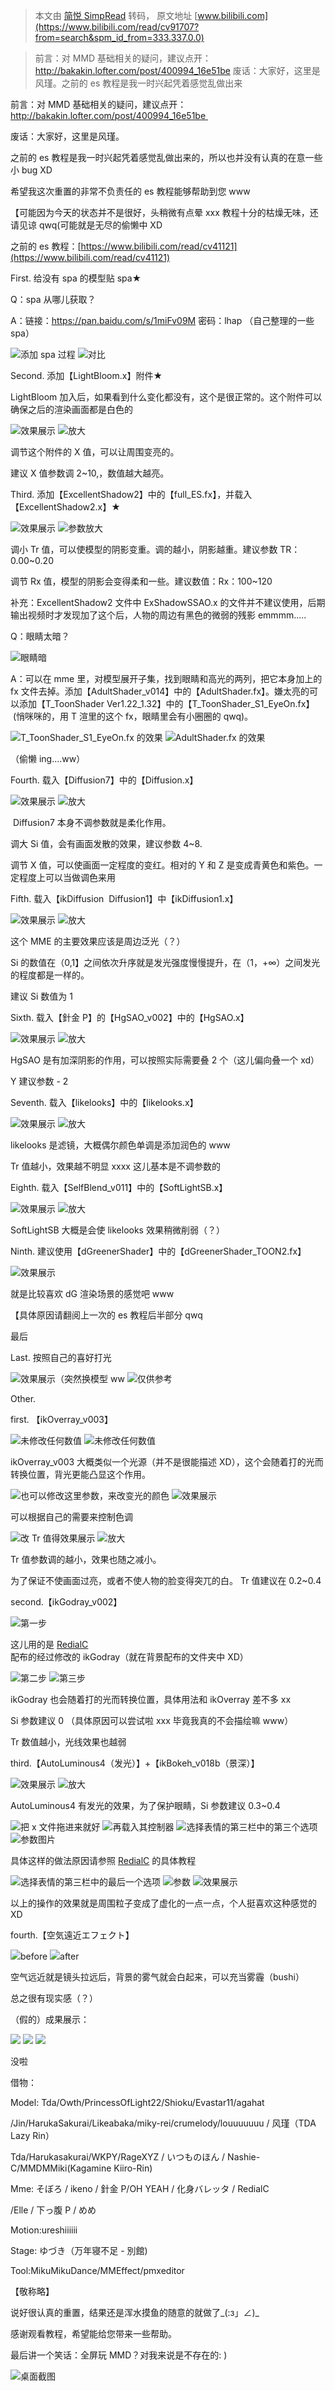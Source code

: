 > 本文由 [简悦 SimpRead](http://ksria.com/simpread/) 转码， 原文地址 [www.bilibili.com](https://www.bilibili.com/read/cv91707?from=search&spm_id_from=333.337.0.0)

> 前言：对 MMD 基础相关的疑问，建议点开：http://bakakin.lofter.com/post/400994_16e51be 废话：大家好，这里是风瑾。之前的 es 教程是我一时兴起凭着感觉乱做出来

前言：对 MMD 基础相关的疑问，建议点开：http://bakakin.lofter.com/post/400994_16e51be 

废话：大家好，这里是风瑾。

之前的 es 教程是我一时兴起凭着感觉乱做出来的，所以也并没有认真的在意一些小 bug XD

希望我这次重置的非常不负责任的 es 教程能够帮助到您 www

【可能因为今天的状态并不是很好，头稍微有点晕 xxx 教程十分的枯燥无味，还请见谅 qwq(可能就是无尽的偷懒中 XD

之前的 es 教程：[https://www.bilibili.com/read/cv41121](https://www.bilibili.com/read/cv41121)

First. 给没有 spa 的模型贴 spa★

Q：spa 从哪儿获取？

A：链接：https://pan.baidu.com/s/1miFv09M 密码：lhap （自己整理的一些 spa）

![](http://i0.hdslb.com/bfs/article/c8f1ab11ed580027700f261042f024a1000eb556.png@942w_569h_progressive.webp)添加 spa 过程 ![](http://i0.hdslb.com/bfs/article/fe3e9301539a586d0a6d128bc15fc3e4054b8094.png@942w_519h_progressive.webp)对比

Second. 添加【LightBloom.x】附件★ 

LightBloom 加入后，如果看到什么变化都没有，这个是很正常的。这个附件可以确保之后的渲染画面都是白色的

![](http://i0.hdslb.com/bfs/article/985149fcc3263b216cae46871b012adb09c29b99.png@942w_519h_progressive.webp)效果展示 ![](http://i0.hdslb.com/bfs/article/6163dc42839f6ee07aa81c4672888678ef2e5e09.png@314w_236h_progressive.webp)放大

调节这个附件的 X 值，可以让周围变亮的。

建议 X 值参数调 2~10,，数值越大越亮。

Third. 添加【ExcellentShadow2】中的【full_ES.fx】，并载入【ExcellentShadow2.x】★ 

![](http://i0.hdslb.com/bfs/article/b480335c7e8c618bab41c4c0bbdcd86db18a3c22.png@942w_432h_progressive.webp)效果展示 ![](http://i0.hdslb.com/bfs/article/2d0ffef18e8ff627b08bb774777f10cefc9aca5f.png@300w_234h_progressive.webp)参数放大

调小 Tr 值，可以使模型的阴影变重。调的越小，阴影越重。建议参数 TR：0.00~0.20

调节 Rx 值，模型的阴影会变得柔和一些。建议数值：Rx：100~120

补充：ExcellentShadow2 文件中 ExShadowSSAO.x 的文件并不建议使用，后期输出视频时才发现加了这个后，人物的周边有黑色的微弱的残影 emmmm.....

Q：眼睛太暗？

![](http://i0.hdslb.com/bfs/article/ae0fc14d30e77429e842f419a3bcf281c6ccd95a.jpg@942w_198h_progressive.webp)眼睛暗

A：可以在 mme 里，对模型展开子集，找到眼睛和高光的两列，把它本身加上的 fx 文件去掉。添加【AdultShader_v014】中的【AdultShader.fx】。嫌太亮的可以添加【T_ToonShader Ver1.22_1.32】中的【T_ToonShader_S1_EyeOn.fx】  (悄咪咪的，用 T 渲里的这个 fx，眼睛里会有小圈圈的 qwq)。

![](http://i0.hdslb.com/bfs/article/292a7d44f1c128dfe94a7288ef03981c3ab6e78d.jpg@942w_194h_progressive.webp)T_ToonShader_S1_EyeOn.fx 的效果 ![](http://i0.hdslb.com/bfs/article/fc7191ed32da2abce1fdfa85c521b2d493cfb231.png@942w_171h_progressive.webp)AdultShader.fx 的效果

（偷懒 ing....ww）

Fourth. 载入【Diffusion7】中的【Diffusion.x】  

![](http://i0.hdslb.com/bfs/article/c2b265f1103fb5aae17138636f418357e20ca38a.png@942w_519h_progressive.webp)效果展示 ![](http://i0.hdslb.com/bfs/article/f74bc79c32f12512511fae4c5bda3704f0a64ea7.png@306w_246h_progressive.webp)放大

 Diffusion7 本身不调参数就是柔化作用。

调大 Si 值，会有画面发散的效果，建议参数 4~8.

调节 X 值，可以使画面一定程度的变红。相对的 Y 和 Z 是变成青黄色和紫色。一定程度上可以当做调色来用

Fifth. 载入【ikDiffusion  Diffusion1】中【ikDiffusion1.x】

![](http://i0.hdslb.com/bfs/article/4e2b0b59cec3777c77d75d09c3f8d86e1c9b7df8.png@942w_519h_progressive.webp)效果展示 ![](http://i0.hdslb.com/bfs/article/d8ec19a732350722c8f92f18bae5023c1c94fff4.png@302w_234h_progressive.webp)放大

这个 MME 的主要效果应该是周边泛光（？）

Si 的数值在（0,1】之间依次升序就是发光强度慢慢提升，在（1，+∞）之间发光的程度都是一样的。

建议 Si 数值为 1

Sixth. 载入【針金 P】的【HgSAO_v002】中的【HgSAO.x】

![](http://i0.hdslb.com/bfs/article/127b968d5a1c2af0378884a64221e04f8ab5d821.png@942w_519h_progressive.webp)效果展示 ![](http://i0.hdslb.com/bfs/article/c1f206ba83631b1daf49cb3a63a145820ff9a907.png@302w_240h_progressive.webp)放大

HgSAO 是有加深阴影的作用，可以按照实际需要叠 2 个（这儿偏向叠一个 xd）

Y 建议参数 - 2

Seventh. 载入【likelooks】中的【likelooks.x】

![](http://i0.hdslb.com/bfs/article/b7d7a133ca554cb908f260360bf9e9a604322490.png@942w_519h_progressive.webp)效果展示 ![](http://i0.hdslb.com/bfs/article/c1b1d8aeb698a494f036e51397a834e9291bbd7e.png@294w_248h_progressive.webp)放大

likelooks 是滤镜，大概偶尔颜色单调是添加润色的 www

Tr 值越小，效果越不明显 xxxx 这儿基本是不调参数的

Eighth. 载入【SelfBlend_v011】中的【SoftLightSB.x】

![](http://i0.hdslb.com/bfs/article/1d53bf46bdedb13f0e29c3e6efbe89b07129f26b.png@942w_519h_progressive.webp)效果展示 ![](http://i0.hdslb.com/bfs/article/63ddb97e85166ab2c5921a3a3a76c5607d885109.png@309w_242h_progressive.webp)放大

SoftLightSB 大概是会使 likelooks 效果稍微削弱（？）

Ninth. 建议使用【dGreenerShader】中的【dGreenerShader_TOON2.fx】

![](http://i0.hdslb.com/bfs/article/f10095d23288abe4e2443b426171cd54b41ff0b0.png@942w_374h_progressive.webp)效果展示

就是比较喜欢 dG 渲染场景的感觉吧 www

【具体原因请翻阅上一次的 es 教程后半部分 qwq

最后

Last. 按照自己的喜好打光

![](http://i0.hdslb.com/bfs/article/dc993a705b7dab4b4446f11c3061a96684a99eff.png@942w_519h_progressive.webp)效果展示（突然换模型 ww ![](http://i0.hdslb.com/bfs/article/22fe0462e7f343ed22cd22c8c2f857fb4b3e5fc9.png@279w_243h_progressive.webp)仅供参考

Other.

first. 【ikOverray_v003】

![](http://i0.hdslb.com/bfs/article/40183924466c52b1701b660b7c2bf7bda466ad92.png@942w_519h_progressive.webp)未修改任何数值 ![](http://i0.hdslb.com/bfs/article/5852d27aefe5ac1ec33ce7e73825f3d3f5b4b4b0.png@942w_519h_progressive.webp)未修改任何数值

ikOverray_v003 大概类似一个光源（并不是很能描述 XD），这个会随着打的光而转换位置，背光更能凸显这个作用。

![](http://i0.hdslb.com/bfs/article/738d54657f9ea9817f74d135e2fa4535bdf03017.png@285w_104h_progressive.webp)也可以修改这里参数，来改变光的颜色 ![](http://i0.hdslb.com/bfs/article/51f3d2d203d56207c64e88025471ca3ab3b967dd.png@942w_519h_progressive.webp)效果展示

可以根据自己的需要来控制色调

![](http://i0.hdslb.com/bfs/article/d03539e2fe91adb4d6f36c42b43bea7aa63a2f10.png@942w_519h_progressive.webp)改 Tr 值得效果展示 ![](http://i0.hdslb.com/bfs/article/3a654c663a1318859ee7d14d0d2fb06c842de402.png@305w_234h_progressive.webp)放大

Tr 值参数调的越小，效果也随之减小。

为了保证不使画面过亮，或者不使人物的脸变得突兀的白。 Tr 值建议在 0.2~0.4

second.【ikGodray_v002】

![](http://i0.hdslb.com/bfs/article/19540b1400ab45c0df81722f8043a277a06cfca7.png@300w_237h_progressive.webp)第一步

这儿用的是 [RedialC](https://www.bilibili.com/video/av15006288/) 配布的经过修改的 ikGodray（就在背景配布的文件夹中 XD）

![](http://i0.hdslb.com/bfs/article/dbbf5ddc031c5c9926039c2d9bdb69e2af04ae02.png@942w_393h_progressive.webp)第二步 ![](http://i0.hdslb.com/bfs/article/b93461e41d5e52d45d95fa9854bc9a7c61cb2613.png@942w_519h_progressive.webp)第三步

ikGodray 也会随着打的光而转换位置，具体用法和 ikOverray 差不多 xx

Si 参数建议 0 （具体原因可以尝试啦 xxx 毕竟我真的不会描绘嘛 www）

Tr 数值越小，光线效果也越弱

third.【AutoLuminous4（发光）】+【ikBokeh_v018b（景深）】

![](http://i0.hdslb.com/bfs/article/996af105a1a32feae55ee47b19dee9a502843bfd.png@942w_519h_progressive.webp)效果展示 ![](http://i0.hdslb.com/bfs/article/1817f12feee9bb938dd782f29f8f8ba87615db66.png@300w_237h_progressive.webp)放大

AutoLuminous4 有发光的效果，为了保护眼睛，Si 参数建议 0.3~0.4

![](http://i0.hdslb.com/bfs/article/a76b0c5adfe536df0d07dabb3da01fe724ca7544.png@299w_248h_progressive.webp)把 x 文件拖进来就好 ![](http://i0.hdslb.com/bfs/article/0ddc491abcc6bb3b8034b95a68e2ea03ee028191.jpg@942w_939h_progressive.webp)再载入其控制器 ![](http://i0.hdslb.com/bfs/article/78577c037a3f2681be06708424811c81dfe21c3b.jpg@942w_923h_progressive.webp)选择表情的第三栏中的第三个选项 ![](http://i0.hdslb.com/bfs/article/5484b8e590f7999c15f39d47db1332f0270d71b3.png@407w_243h_progressive.webp)参数图片

具体这样的做法原因请参照 [RedialC](https://www.bilibili.com/video/av11652436/) 的具体教程

![](http://i0.hdslb.com/bfs/article/c1ba460b759f2c264fefdeaf50922408713b7833.jpg@942w_1110h_progressive.webp)选择表情的第三栏中的最后一个选项 ![](http://i0.hdslb.com/bfs/article/2840399643fad213fc60846932c7338906d61056.png@404w_252h_progressive.webp)参数 ![](http://i0.hdslb.com/bfs/article/cc171239980d0cfef6bd7b55cab747344e8f6c10.png@942w_368h_progressive.webp)效果展示

以上的操作的效果就是周围粒子变成了虚化的一点一点，个人挺喜欢这种感觉的 XD

fourth.【空気遠近エフェクト】

![](http://i0.hdslb.com/bfs/article/e0868ef96cdbd41cd72c14ea03280ff8e09492e1.png@942w_519h_progressive.webp)before ![](http://i0.hdslb.com/bfs/article/327b1f45606a145268b1ad34804703cb40501fac.png@942w_519h_progressive.webp)after

空气远近就是镜头拉远后，背景的雾气就会白起来，可以充当雾霾（bushi）

总之很有现实感（？）

（假的）成果展示：

![](http://i0.hdslb.com/bfs/article/fba7d4007283eb76a5240f4368a45f7a030d6e7a.jpg@942w_354h_progressive.webp) ![](http://i0.hdslb.com/bfs/article/f022a5a3a714c26bf4b803dda107731cf4d088c4.jpg@942w_354h_progressive.webp) ![](http://i0.hdslb.com/bfs/article/c155d36c46b97819aab38d9e4095dd3a5dee506e.jpg@942w_354h_progressive.webp)

没啦

借物：

Model: Tda/Owth/PrincessOfLight22/Shioku/Evastar11/agahat

/Jin/HarukaSakurai/Likeabaka/miky-rei/crumelody/louuuuuuu / 风瑾（TDA Lazy Rin）

Tda/Harukasakurai/WKPY/RageXYZ / いつものほん / Nashie-C/MMDMMiki(Kagamine Kiiro-Rin)

Mme: そぼろ / ikeno / 針金 P/OH YEAH / 化身バレッタ / RedialC

/Elle / 下っ腹 P / めめ

Motion:ureshiiiiii

Stage: ゆづき（万年寝不足 - 別館)

Tool:MikuMikuDance/MMEffect/pmxeditor

【敬称略】

说好很认真的重置，结果还是浑水摸鱼的随意的就做了_(:з」∠)_

感谢观看教程，希望能给您带来一些帮助。

最后讲一个笑话：全屏玩 MMD？对我来说是不存在的: )

![](http://i0.hdslb.com/bfs/article/99aeaec59a6421b709370ec665993f820db10505.png@942w_531h_progressive.webp)桌面截图